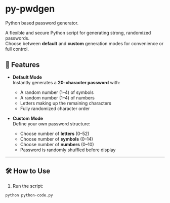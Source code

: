 # py-pwdgen
Python based password generator.

A flexible and secure Python script for generating strong, randomized passwords.  
Choose between **default** and **custom** generation modes for convenience or full control.



## 🚀 Features

- **Default Mode**  
  Instantly generates a **20-character password** with:
  - A random number (1–4) of symbols
  - A random number (1–4) of numbers
  - Letters making up the remaining characters
  - Fully randomized character order

- **Custom Mode**  
  Define your own password structure:
  - Choose number of **letters** (0–52)
  - Choose number of **symbols** (0–14)
  - Choose number of **numbers** (0–10)
  - Password is randomly shuffled before display

---

## 🛠 How to Use

1. Run the script:

```bash
python python-code.py
